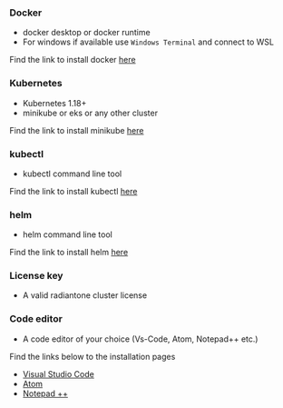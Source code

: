 ### **Docker**

* docker desktop or docker runtime
* For windows if available use ```Windows Terminal``` and connect to WSL

Find the link to install docker [here](https://docs.docker.com/get-docker/)

### **Kubernetes**

* Kubernetes 1.18+
* minikube or eks or any other cluster

Find the link to install minikube [here](https://minikube.sigs.k8s.io/docs/start/)


### **kubectl**

* kubectl command line tool

Find the link to install kubectl [here](https://kubernetes.io/docs/tasks/tools/)

### **helm**

* helm command line tool

Find the link to install helm [here](https://helm.sh/docs/intro/install/)

### **License key**

* A valid radiantone cluster license

### **Code editor**

* A code editor of your choice (Vs-Code, Atom, Notepad++ etc.)

Find the links below to the installation pages

* [Visual Studio Code](https://code.visualstudio.com/)
* [Atom](https://atom.io/)
* [Notepad ++](https://notepad-plus-plus.org/downloads/)
